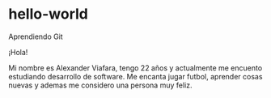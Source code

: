 # hello-world
Aprendiendo Git

¡Hola!

Mi nombre es Alexander Viafara, tengo 22 años y actualmente me encuento estudiando desarrollo de software.
Me encanta jugar futbol, aprender cosas nuevas y ademas me considero una persona muy feliz.
